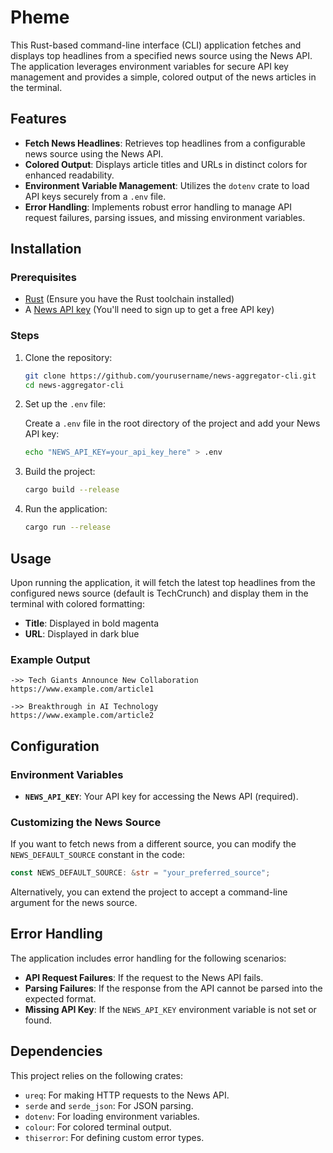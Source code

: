 # Pheme

This Rust-based command-line interface (CLI) application fetches and displays top headlines from a specified news source using the News API. The application leverages environment variables for secure API key management and provides a simple, colored output of the news articles in the terminal.

## Features

- **Fetch News Headlines**: Retrieves top headlines from a configurable news source using the News API.
- **Colored Output**: Displays article titles and URLs in distinct colors for enhanced readability.
- **Environment Variable Management**: Utilizes the `dotenv` crate to load API keys securely from a `.env` file.
- **Error Handling**: Implements robust error handling to manage API request failures, parsing issues, and missing environment variables.

## Installation

### Prerequisites

- [Rust](https://www.rust-lang.org/tools/install) (Ensure you have the Rust toolchain installed)
- A [News API key](https://newsapi.org/register) (You'll need to sign up to get a free API key)

### Steps

1. Clone the repository:

   ```bash
   git clone https://github.com/yourusername/news-aggregator-cli.git
   cd news-aggregator-cli
   ```

2. Set up the `.env` file:

   Create a `.env` file in the root directory of the project and add your News API key:

   ```bash
   echo "NEWS_API_KEY=your_api_key_here" > .env
   ```

3. Build the project:

   ```bash
   cargo build --release
   ```

4. Run the application:

   ```bash
   cargo run --release
   ```

## Usage

Upon running the application, it will fetch the latest top headlines from the configured news source (default is TechCrunch) and display them in the terminal with colored formatting:

- **Title**: Displayed in bold magenta
- **URL**: Displayed in dark blue

### Example Output

```text
->> Tech Giants Announce New Collaboration
https://www.example.com/article1

->> Breakthrough in AI Technology
https://www.example.com/article2
```

## Configuration

### Environment Variables

- **`NEWS_API_KEY`**: Your API key for accessing the News API (required).
  
### Customizing the News Source

If you want to fetch news from a different source, you can modify the `NEWS_DEFAULT_SOURCE` constant in the code:

```rust
const NEWS_DEFAULT_SOURCE: &str = "your_preferred_source";
```

Alternatively, you can extend the project to accept a command-line argument for the news source.

## Error Handling

The application includes error handling for the following scenarios:

- **API Request Failures**: If the request to the News API fails.
- **Parsing Failures**: If the response from the API cannot be parsed into the expected format.
- **Missing API Key**: If the `NEWS_API_KEY` environment variable is not set or found.

## Dependencies

This project relies on the following crates:

- `ureq`: For making HTTP requests to the News API.
- `serde` and `serde_json`: For JSON parsing.
- `dotenv`: For loading environment variables.
- `colour`: For colored terminal output.
- `thiserror`: For defining custom error types.
